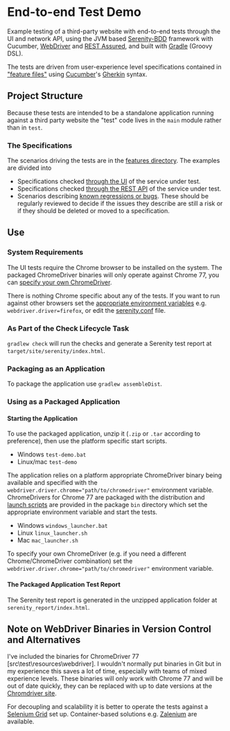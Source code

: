 # End-to-end Test Demo
Example testing of a third-party website with end-to-end tests through the UI and network API, using the JVM based [Serenity-BDD](http://www.thucydides.info/#/) framework with Cucumber, [WebDriver](https://www.seleniumhq.org/docs/03_webdriver.jsp) and [REST Assured](http://rest-assured.io/), and built with [Gradle](https://gradle.org/) (Groovy DSL).

The tests are driven from user-experience level specifications contained in ["feature files"](src/main/resources/features/) using [Cucumber](https://cucumber.io/)'s [Gherkin](https://cucumber.io/docs/gherkin/reference/) syntax.

## Project Structure
Because these tests are intended to be a standalone application running against a third party website the "test" code lives in the `main` module rather than in `test`.

### The Specifications

The scenarios driving the tests are in the [features directory](src/main/resources/features/). The examples are divided into
  * Specifications checked [through the UI](features/user_experience/booking.feature) of the service under test.
  * Specifications checked [through the REST API](features/network_behaviour/booking_api.feature) of the service under test.
  * Scenarios describing [known regressions or bugs](features/regressions/regressions.feature). These should be regularly reviewed to decide if the issues they describe are still a risk or if they should be deleted or moved to a specification.

## Use

### System Requirements
The UI tests require the Chrome browser to be installed on the system. The packaged ChromeDriver binaries will only operate against Chrome 77, you can [specify your own ChromeDriver](#starting-the-application).

There is nothing Chrome specific about any of the tests. If you want to run against other browsers set the [appropriate environment variables](http://www.thucydides.info/docs/serenity/#_running_serenity_tests_from_the_command_line) e.g. `webdriver.driver=firefox`, or edit the [serenity.conf](serenity.conf) file.

### As Part of the Check Lifecycle Task
`gradlew check` will run the checks and generate a Serenity test report at `target/site/serenity/index.html`.

### Packaging as an Application
To package the application use `gradlew assembleDist`.

### Using as a Packaged Application

#### Starting the Application
To use the packaged application, unzip it (`.zip` or `.tar` according to preference), then use the platform specific start scripts.

  * Windows `test-demo.bat`
  * Linux/mac `test-demo`

The application relies on a platform appropriate ChromeDriver binary being available and specified with the `webdriver.driver.chrome="path/to/chromedriver"` environment variable.
ChromeDrivers for Chrome 77 are packaged with the distribution and [launch scripts](src/main/launchers) are provided in the package `bin` directory which set the appropriate environment variable and start the tests.

  * Windows `windows_launcher.bat`
  * Linux `linux_launcher.sh`
  * Mac `mac_launcher.sh`

To specify your own ChromeDriver (e.g. if you need a different Chrome/ChromeDriver combination) set the `webdriver.driver.chrome="path/to/chromedriver"` environment variable.

#### The Packaged Application Test Report
The Serenity test report is generated in the unzipped application folder at `serenity_report/index.html`.

## Note on WebDriver Binaries in Version Control and Alternatives
I've included the binaries for ChromeDriver 77 [src\test\resources\webdriver]. I wouldn't normally put binaries in Git but in my experience this saves a lot of time, especially with teams of mixed experience levels. These binaries will only work with Chrome 77 and will be out of date quickly, they can be replaced with up to date versions at the [Chromdriver site](https://sites.google.com/a/chromium.org/chromedriver/downloads).

For decoupling and scalability it is better to operate the tests against a [Selenium Grid](https://github.com/SeleniumHQ/selenium/wiki/Grid2) set up. Container-based solutions e.g. [Zalenium](https://opensource.zalando.com/zalenium/) are available. 
